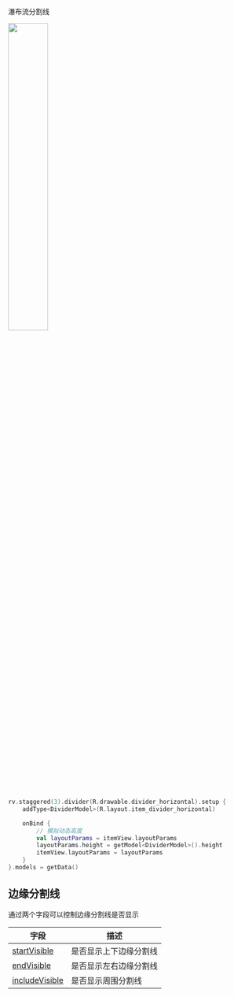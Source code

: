 瀑布流分割线

<img src="https://i.imgur.com/q6lBuPn.png" width="40%"/>


```kotlin
rv.staggered(3).divider(R.drawable.divider_horizontal).setup {
    addType<DividerModel>(R.layout.item_divider_horizontal)

    onBind {
        // 模拟动态高度
        val layoutParams = itemView.layoutParams
        layoutParams.height = getModel<DividerModel>().height
        itemView.layoutParams = layoutParams
    }
}.models = getData()
```


## 边缘分割线

通过两个字段可以控制边缘分割线是否显示

| 字段 | 描述 |
|-|-|
| [startVisible](api/brv/com.drake.brv/-default-decoration/start-visible.md) | 是否显示上下边缘分割线 |
| [endVisible](api/brv/com.drake.brv/-default-decoration/end-visible.md) | 是否显示左右边缘分割线 |
| [includeVisible](api/brv/com.drake.brv/-default-decoration/include-visible.md) | 是否显示周围分割线 |